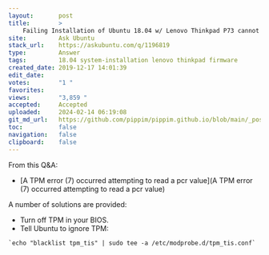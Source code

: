 ```yaml
---
layout:       post
title:        >
    Failing Installation of Ubuntu 18.04 w/ Lenovo Thinkpad P73 cannot boot up saying: "[Firmware bug]: TPM interrupt not working"
site:         Ask Ubuntu
stack_url:    https://askubuntu.com/q/1196819
type:         Answer
tags:         18.04 system-installation lenovo thinkpad firmware
created_date: 2019-12-17 14:01:39
edit_date:    
votes:        "1 "
favorites:    
views:        "3,859 "
accepted:     Accepted
uploaded:     2024-02-14 06:19:08
git_md_url:   https://github.com/pippim/pippim.github.io/blob/main/_posts/2019/2019-12-17-Failing-Installation-of-Ubuntu-18.04-w_-Lenovo-Thinkpad-P73-cannot-boot-up-saying_-__Firmware-bug__-TPM-interrupt-not-working_.md
toc:          false
navigation:   false
clipboard:    false
---
```


From this Q&A:

- [A TPM error (7) occurred attempting to read a pcr value](A TPM error (7) occurred attempting to read a pcr value)

A number of solutions are provided:

- Turn off TPM in your BIOS.
- Tell Ubuntu to ignore TPM:

``` 
`echo "blacklist tpm_tis" | sudo tee -a /etc/modprobe.d/tpm_tis.conf`
```


